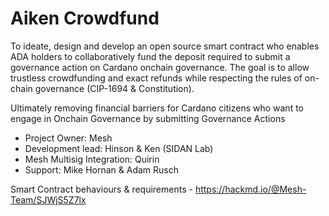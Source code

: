 # Aiken Crowdfund

To ideate, design and develop an open source smart contract who enables ADA holders to collaboratively fund the deposit required to submit a governance action on Cardano onchain governance. The goal is to allow trustless crowdfunding and exact refunds while respecting the rules of on-chain governance (CIP-1694 & Constitution). 

Ultimately removing financial barriers for Cardano citizens who want to engage in Onchain Governance by submitting Governance Actions

- Project Owner: Mesh
- Development lead: Hinson & Ken (SIDAN Lab)
- Mesh Multisig Integration: Quirin
- Support: Mike Hornan & Adam Rusch

Smart Contract behaviours & requirements - https://hackmd.io/@Mesh-Team/SJWjS5Z7lx
